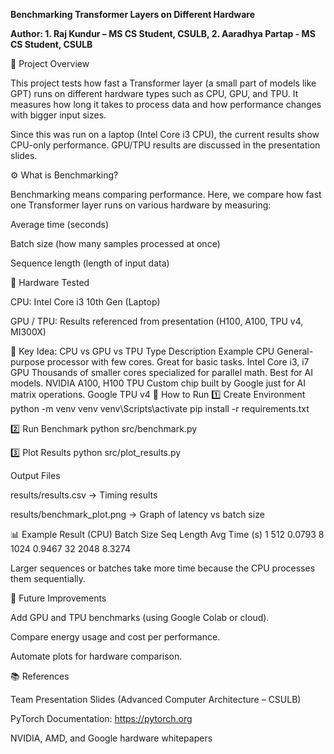 **Benchmarking Transformer Layers on Different Hardware**

**Author: 1. Raj Kundur – MS CS Student, CSULB,
        2. Aaradhya Partap - MS CS Student, CSULB**

📘 Project Overview

This project tests how fast a Transformer layer (a small part of models like GPT) runs on different hardware types such as CPU, GPU, and TPU.
It measures how long it takes to process data and how performance changes with bigger input sizes.

Since this was run on a laptop (Intel Core i3 CPU), the current results show CPU-only performance.
GPU/TPU results are discussed in the presentation slides.

⚙️ What is Benchmarking?

Benchmarking means comparing performance.
Here, we compare how fast one Transformer layer runs on various hardware by measuring:

Average time (seconds)

Batch size (how many samples processed at once)

Sequence length (length of input data)

🧩 Hardware Tested

CPU: Intel Core i3 10th Gen (Laptop)

GPU / TPU: Results referenced from presentation (H100, A100, TPU v4, MI300X)

🧠 Key Idea: CPU vs GPU vs TPU
Type	Description	Example
CPU	General-purpose processor with few cores. Great for basic tasks.	Intel Core i3, i7
GPU	Thousands of smaller cores specialized for parallel math. Best for AI models.	NVIDIA A100, H100
TPU	Custom chip built by Google just for AI matrix operations.	Google TPU v4
🧪 How to Run
1️⃣ Create Environment
python -m venv venv
venv\Scripts\activate
pip install -r requirements.txt

2️⃣ Run Benchmark
python src/benchmark.py

3️⃣ Plot Results
python src/plot_results.py

Output Files

results/results.csv → Timing results

results/benchmark_plot.png → Graph of latency vs batch size

📊 Example Result (CPU)
Batch Size	Seq Length	Avg Time (s)
1	512	0.0793
8	1024	0.9467
32	2048	8.3274

Larger sequences or batches take more time because the CPU processes them sequentially.

🧾 Future Improvements

Add GPU and TPU benchmarks (using Google Colab or cloud).

Compare energy usage and cost per performance.

Automate plots for hardware comparison.

📚 References

Team Presentation Slides (Advanced Computer Architecture – CSULB)

PyTorch Documentation: https://pytorch.org

NVIDIA, AMD, and Google hardware whitepapers
